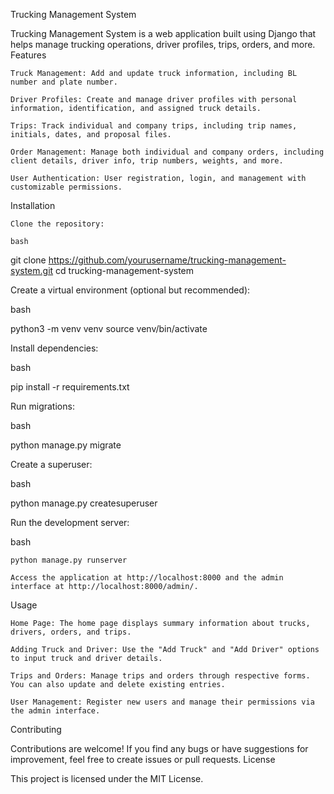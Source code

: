 Trucking Management System

Trucking Management System is a web application built using Django that helps manage trucking operations, driver profiles, trips, orders, and more.
Features

    Truck Management: Add and update truck information, including BL number and plate number.

    Driver Profiles: Create and manage driver profiles with personal information, identification, and assigned truck details.

    Trips: Track individual and company trips, including trip names, initials, dates, and proposal files.

    Order Management: Manage both individual and company orders, including client details, driver info, trip numbers, weights, and more.

    User Authentication: User registration, login, and management with customizable permissions.

Installation

    Clone the repository:

    bash

git clone https://github.com/yourusername/trucking-management-system.git
cd trucking-management-system

Create a virtual environment (optional but recommended):

bash

python3 -m venv venv
source venv/bin/activate

Install dependencies:

bash

pip install -r requirements.txt

Run migrations:

bash

python manage.py migrate

Create a superuser:

bash

python manage.py createsuperuser

Run the development server:

bash

    python manage.py runserver

    Access the application at http://localhost:8000 and the admin interface at http://localhost:8000/admin/.

Usage

    Home Page: The home page displays summary information about trucks, drivers, orders, and trips.

    Adding Truck and Driver: Use the "Add Truck" and "Add Driver" options to input truck and driver details.

    Trips and Orders: Manage trips and orders through respective forms. You can also update and delete existing entries.

    User Management: Register new users and manage their permissions via the admin interface.

Contributing

Contributions are welcome! If you find any bugs or have suggestions for improvement, feel free to create issues or pull requests.
License

This project is licensed under the MIT License.